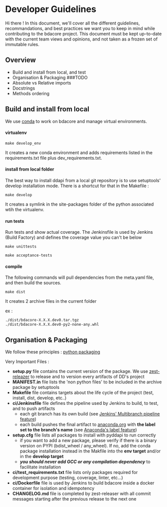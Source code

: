 # Developer Guidelines

Hi there ! In this document, we'll cover all the different guidelines, 
recommandations, and best practices we want you to keep in mind while 
contributing to the bdacore project. This document must be kept up-to-date with
the current team views and opinions, and not taken as a frozen set of 
immutable rules.

## Overview
* Build and install from local, and test
* Organisation & Packaging
###TODO
* Absolute vs Relative imports
* Docstrings
* Methods ordering

## Build and install from local

We use [conda](https://conda.io/docs/) to work on bdacore and manage virtual environments.

#### virtualenv

    make develop_env

It creates a new conda environment and adds 
requirements listed in the requirements.txt file plus dev_requirements.txt.
    
#### install from local folder

The best way to install ddapi from a local git repository is to use setuptools' develop installation
mode. There is a shortcut for that in the Makefile :
    
    make develop

It creates a symlink in the site-packages folder of the python associated wtih the virtualenv.

#### run tests

Run tests and show actual coverage. The Jenkinsfile is used by Jenkins (Build Factory) and defines the coverage value
you can't be below

    make unittests
    
    make acceptance-tests
  

#### compile 
 
The following commands will pull dependencies from the meta.yaml file, and then build the sources.

    make dist   
    
It creates 2 archive files in the current folder

ex :

    ./dist/bdacore-X.X.X.dev0.tar.tgz
    ./dist/bdacore-X.X.X.dev0-py2-none-any.whl


## Organisation & Packaging

We follow these principles : [python packaging](https://blog.ionelmc.ro/presentations/packaging/#slide:1)

Very Important Files : 

 * **setup.py** file contains the current version of the package.
 We use [zest-releazer](http://zestreleaser.readthedocs.io/en/latest/overview.html) 
 to release and to version every artifacts of DD's project 
 * **MANIFEST.in** file lists the 'non python files' to be included 
 in the archive package by setuptools
 * **Makefile** file contains targets about the life cycle of the project 
 (test, install, dist, develop, etc..)
 * **ci/Jenkinsfile** file defines the pipeline used by Jenkins to build, to test, and to push artifacts
    * each git branch has its own build (see [Jenkins' Multibranch pipeline feature](https://jenkins.io/doc/tutorials/build-a-multibranch-pipeline-project/))
    * each build pushes the final artifact to [anaconda.org](https://anaconda.org/octo/dashboard) 
    with **the label set to the branch's name** (see [Anaconda's label feature](https://docs.anaconda.com/anaconda-cloud/user-guide/tutorials))
 * **setup.cfg** file lists all packages to install with pyddapi to run correctly
    * if you want to add a new package, please verify if there is a binary version on PYPI
    (bdist_wheel / any_wheel). If no, add the conda package installation instead in the Makfile
    into the **env target** and/or in the **develop target**
    * ***you should never add GCC or any compilation dependency*** to facilitate installation 
 * **ci/test_requirements.txt** file lists only packages required for development purpose (testing, coverage, linter, etc...)
 * **ci/Dockerfile** file is used by Jenkins to build bdacore inside a docker container for isolation and idempotency
 * **CHANGELOG.md** file is completed by zest-releaser with all commit messages starting 
 after the previous release to the next one
